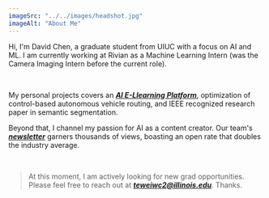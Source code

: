 ```yaml
---
imageSrc: "../../images/headshot.jpg"
imageAlt: "About Me"
---
```

Hi, I'm David Chen, a graduate student from UIUC with a focus on AI and ML. I am currently working at Rivian as a Machine Learning Intern (was the Camera Imaging Intern before the current role). 

​

My personal projects covers an _**[AI E-Llearning Platform](https://www.promptseed.ai)**_, optimization of control-based autonomous vehicle routing, and IEEE recognized research paper in semantic segmentation.



Beyond that, I channel my passion for AI as a content creator. Our team's _**[newsletter](https://theaiespresso.substack.com/)**_ garners thousands of views, boasting an open rate that doubles the industry average.

​
> At this moment, I am actively looking for new grad opportunities. Please feel free to reach out at _**teweiwc2@illinois.edu**_. Thanks. 